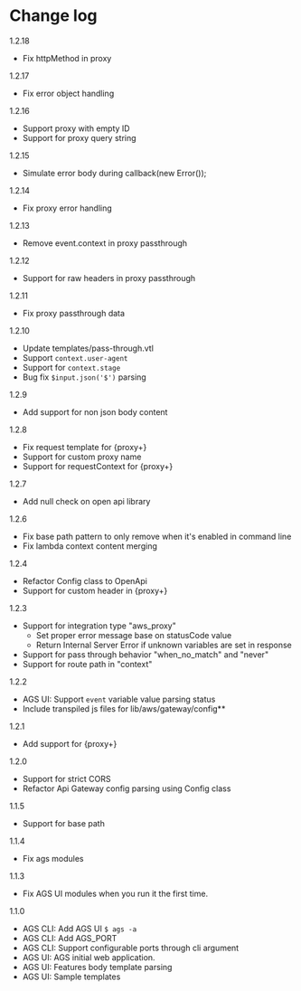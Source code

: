 # Change log

1.2.18
* Fix httpMethod in proxy

1.2.17
* Fix error object handling

1.2.16
* Support proxy with empty ID
* Support for proxy query string

1.2.15
* Simulate error body during callback(new Error());

1.2.14
* Fix proxy error handling

1.2.13
* Remove event.context in proxy passthrough

1.2.12
* Support for raw headers in proxy passthrough

1.2.11
* Fix proxy passthrough data

1.2.10
* Update templates/pass-through.vtl
* Support `context.user-agent`
* Support for `context.stage`
* Bug fix `$input.json('$')` parsing

1.2.9
* Add support for non json body content

1.2.8
* Fix request template for {proxy+}
* Support for custom proxy name
* Support for requestContext for {proxy+}

1.2.7
* Add null check on open api library

1.2.6
* Fix base path pattern to only remove when it's enabled in command line
* Fix lambda context content merging

1.2.4
* Refactor Config class to OpenApi
* Support for custom header in {proxy+}

1.2.3
* Support for integration type "aws_proxy"
    - Set proper error message base on statusCode value
    - Return Internal Server Error if unknown variables are set in response
* Support for pass through behavior "when_no_match" and "never"
* Support for route path in "context"

1.2.2
* AGS UI: Support `event` variable value parsing status 
* Include transpiled js files for lib/aws/gateway/config**

1.2.1
* Add support for {proxy+}

1.2.0
* Support for strict CORS
* Refactor Api Gateway config parsing using Config class

1.1.5
* Support for base path

1.1.4
* Fix ags modules

1.1.3
* Fix AGS UI modules when you run it the first time.

1.1.0
* AGS CLI: Add AGS UI `$ ags -a`
* AGS CLI: Add AGS_PORT
* AGS CLI: Support configurable ports through cli argument
* AGS UI: AGS initial web application.
* AGS UI: Features body template parsing
* AGS UI: Sample templates
